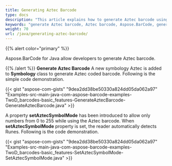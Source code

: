 ```yaml
---
title: Generating Aztec Barcode
type: docs
description: "This article explains how to generate Aztec barcode using Aspose.BarCode for Java."
keywords: "generate Aztec barcode, Aztec barcode, Aspose.BarCode, generate Barcode Java"
weight: 70
url: /java/generating-aztec-barcode/
---
```


{{% alert color="primary" %}} 

Aspose.BarCode for Java allow developers to generate Aztec barcode.

{{% /alert %}} 
**Generate Aztec Barcode**
A new symbology Aztec is added to **Symbology** class to generate Aztec coded barcode. Following is the simple code demonstration.

{{< gist "aspose-com-gists" "9dea2dd38be50330a824dd05da062a97" "Examples-src-main-java-com-aspose-barcode-examples-TwoD_barcodes-basic_features-GenerateAztecBarcode-GenerateAztecBarcode.java" >}}

A property **setAztecSymbolMode** has been introduced to allow only numbers from 0 to 255 while using the Aztec barcode. When **setAztecSymbolMode** property is set, the reader automatically detects Runes. Following is the code demonstration.

{{< gist "aspose-com-gists" "9dea2dd38be50330a824dd05da062a97" "Examples-src-main-java-com-aspose-barcode-examples-TwoD_barcodes-basic_features-SetAztecSymbolMode-SetAztecSymbolMode.java" >}}
